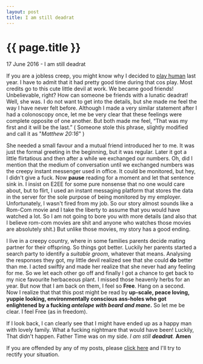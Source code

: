 ```yaml
---
layout: post
title: I am still deadrat
---
```


{{ page.title }}
================

<p class="meta">17 June 2016 -  I am still deadrat </p>

If you are a jobless creep, you might know why I decided to [play human](http://blog.deadrat.in/2016/04/03/deadrat-is-looking-for-a-girlfriend.html) last year. I have to admit that it had pretty good time during that cos play. Most credits go to this cute little devil at work. We became good friends! Unbelievable, right? How can someone be friends with a lunatic deadrat! Well, she was. I do not want to get into the details, but she made me feel the way I have never felt before. Although I made a very similar statement after I had a colonoscopy once, let me be very clear that these feelings were complete opposite of one another. But both made me feel, “That was my first and it will be the last.” ( Someone stole this phrase, slightly modified and call it as "*Matthew 20:16*" )

She needed a small favour and a mutual friend introduced her to me.  It was just the formal greeting in the beginning, but it was regular. Later it got a little flirtatious and then after a while we exchanged our numbers. Oh, did I mention that the medium of conversation until we exchanged numbers was the creepy instant messenger used in office. It could be monitored, but hey, I didn't give a fuck. Now **pause** reading for a moment and let that sentence sink in. I insist on E2EE for some pure nonsense that no one would care about, but to flirt, I used an instant messaging platform that stores the data in the server for the sole purpose of being monitored by my employer. Unfortunately, I wasn't fired from my job. So our story almost sounds like a Rom-Com movie and I take the liberty to assume that you would have watched a lot. So I am not going to bore you with more details (and also that I believe rom-com movies are shit and anyone who watches those movies are absolutely shit.) But unlike those movies, my story has a good ending.  

I live in a creepy country, where in some families parents decide mating partner for their offspring. So things got better. Luckily her parents started a search party to identify a *suitable groom*, whatever that means. Analysing the responses they got, my little devil realized see that she could **do** better than me. I acted swiftly and made her realize that she never had any feeling for me. So we let each other go off and finally I got a chance to get back to my nice favourite herbaceous plant. I missed those heavenly herbs for an year. But now that I am back on them, I feel so **Free**. 
Hang on a second. Now I realize that that this post might be read by **up-scale, peace loving, yuppie looking, environmentally conscious ass-holes who got enlightened by a fucking *antelope with beard and mane*.** So let me be clear. I feel Free (as in freedom). 

If I look back, I can clearly see that I might have ended up as a happy man with lovely family. What a fucking nightmare that would have been! Luckily, That didn't happen. Father Time was on my side. *I am still **deadrat**.* 
**Amen**

If you are offended by any of my posts, please [click here](https://encyclopediadramatica.se/Offended) and I'll try to rectify your situation. 
